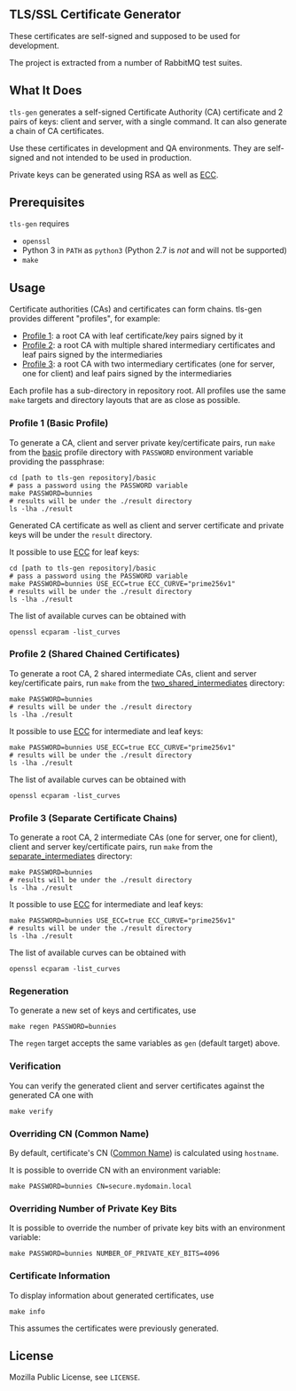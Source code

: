 ## TLS/SSL Certificate Generator

These certificates are self-signed and supposed to be used for development.

The project is extracted from a number of RabbitMQ test suites.


## What It Does

`tls-gen` generates a self-signed Certificate Authority (CA) certificate
and 2 pairs of keys: client and server, with a single command.
It can also generate a chain of CA certificates.

Use these certificates in development and QA environments. They are self-signed and not intended to be used
in production.

Private keys can be generated using RSA as well as [ECC][ecc-intro].

## Prerequisites

`tls-gen` requires

 * `openssl`
 * Python 3 in `PATH` as `python3` (Python 2.7 is *not* and will not be supported)
 * `make`



## Usage

Certificate authorities (CAs) and certificates can form chains. tls-gen provides
different "profiles", for example:

 * [Profile 1](./basic/): a root CA with leaf certificate/key pairs signed by it
 * [Profile 2](./two_shared_intermediates/): a root CA with multiple shared intermediary certificates and leaf pairs signed by the intermediaries
 * [Profile 3](./separate_intermediates/): a root CA with two intermediary certificates (one for server, one for client) and leaf pairs signed by the intermediaries

Each profile has a sub-directory in repository root. All profiles use
the same `make` targets and directory layouts that are as close as possible.

### Profile 1 (Basic Profile)

To generate a CA, client and server private key/certificate pairs, run
`make` from the [basic](./basic) profile directory with `PASSWORD` environment variable
providing the passphrase:

    cd [path to tls-gen repository]/basic
    # pass a password using the PASSWORD variable
    make PASSWORD=bunnies
    # results will be under the ./result directory
    ls -lha ./result

Generated CA certificate as well as client and server certificate and private keys will be
under the `result` directory.

It possible to use [ECC][ecc-intro] for leaf keys:

    cd [path to tls-gen repository]/basic
    # pass a password using the PASSWORD variable
    make PASSWORD=bunnies USE_ECC=true ECC_CURVE="prime256v1"
    # results will be under the ./result directory
    ls -lha ./result

The list of available curves can be obtained with

    openssl ecparam -list_curves

### Profile 2 (Shared Chained Certificates)

To generate a root CA, 2 shared intermediate CAs, client and server key/certificate pairs, run `make` from
the [two_shared_intermediates](./two_shared_intermediates) directory:

    make PASSWORD=bunnies
    # results will be under the ./result directory
    ls -lha ./result

It possible to use [ECC][ecc-intro] for intermediate and leaf keys:

    make PASSWORD=bunnies USE_ECC=true ECC_CURVE="prime256v1"
    # results will be under the ./result directory
    ls -lha ./result

The list of available curves can be obtained with

    openssl ecparam -list_curves

### Profile 3 (Separate Certificate Chains)

To generate a root CA, 2 intermediate CAs (one for server, one for client), client and server key/certificate pairs, run `make` from
the [separate_intermediates](./separate_intermediates) directory:

    make PASSWORD=bunnies
    # results will be under the ./result directory
    ls -lha ./result

It possible to use [ECC][ecc-intro] for intermediate and leaf keys:

    make PASSWORD=bunnies USE_ECC=true ECC_CURVE="prime256v1"
    # results will be under the ./result directory
    ls -lha ./result

The list of available curves can be obtained with

    openssl ecparam -list_curves


### Regeneration

To generate a new set of keys and certificates, use

    make regen PASSWORD=bunnies

The `regen` target accepts the same variables as `gen` (default target) above.

### Verification

You can verify the generated client and server certificates against the generated CA one with

    make verify

### Overriding CN (Common Name)

By default, certificate's CN ([Common Name](http://tldp.org/HOWTO/Apache-WebDAV-LDAP-HOWTO/glossary.html)) is calculated using `hostname`.

It is possible to override CN with an environment variable:

    make PASSWORD=bunnies CN=secure.mydomain.local


### Overriding Number of Private Key Bits

It is possible to override the number of private key bits
with an environment variable:

    make PASSWORD=bunnies NUMBER_OF_PRIVATE_KEY_BITS=4096



### Certificate Information

To display information about generated certificates, use

    make info

This assumes the certificates were previously generated.

## License

Mozilla Public License, see `LICENSE`.

[ecc-intro]: https://blog.cloudflare.com/a-relatively-easy-to-understand-primer-on-elliptic-curve-cryptography/
